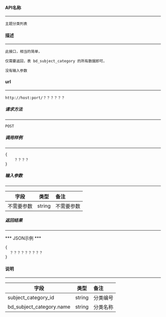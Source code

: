 #### API名称
---
```
主题分类列表
```

#### 描述
---
```
此接口，相当的简单，

仅需要返回，表 bd_subject_category 的所有数据即可，

没有输入参数

```

#### url
---
```
http://host:port/？？？？？？
```

##### 请求方法
---
```
POST
```

##### 调用样例
---
```
{
    ？？？？
}
```

##### 输入参数
---
|字段     |类型     |备注
|---------|:------:|:-------|
|不需要参数     |string  |  不需要参数|

##### 返回结果
---
*** JSON示例 ***
```
{
  ？？？？？？？？？
}
```

#### 说明
---
|字段     |类型     |备注
|---------|:------:|:-------|
|subject_category_id     |string  |  分类编号|
|bd_subject_category.name     |string  | 分类名称|

